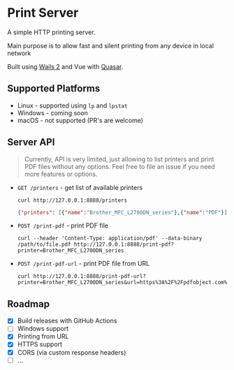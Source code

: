 # Print Server

A simple HTTP printing server.

Main purpose is to allow fast and silent printing from any device in local network

Built using [Wails 2](https://wails.io/) and Vue with [Quasar](https://quasar.dev/).

## Supported Platforms

- Linux - supported using `lp` and `lpstat`
- Windows - coming soon
- macOS - not supported (PR's are welcome)

## Server API

> Currently, API is very limited, just allowing to list printers and print PDF files without any options.
> Feel free to file an issue if you need more features or options.

- `GET /printers` - get list of available printers
   ```shell
   curl http://127.0.0.1:8888/printers
   ```
   ```json
   {"printers": [{"name":"Brother_MFC_L2700DN_series"},{"name":"PDF"}]}
   ```
- `POST /print-pdf` - print PDF file
   ```shell
   curl --header 'Content-Type: application/pdf' --data-binary /path/to/file.pdf http://127.0.0.1:8888/print-pdf?printer=Brother_MFC_L2700DN_series
   ```
- `POST /print-pdf-url` - print PDF file from URL
   ```shell
   curl http://127.0.0.1:8888/print-pdf-url?printer=Brother_MFC_L2700DN_series&url=https%3A%2F%2Fpdfobject.com%2Fpdf%2Fsample.pdf
   ```

## Roadmap

- [x] Build releases with GitHub Actions
- [ ] Windows support
- [x] Printing from URL
- [x] HTTPS support
- [x] CORS (via custom response headers)
- [ ] ...
